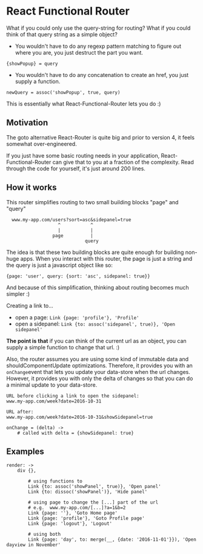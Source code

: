 
# React Functional Router
What if you could only use the query-string for routing?
What if you could think of that query string as a simple object?

- You wouldn't have to do any regexp pattern matching to figure out where you are, you just destruct the part you want.

```
{showPopup} = query
```

- You wouldn't have to do any concatenation to create an href, you just supply a function.

```
newQuery = assoc('showPopup', true, query)
```

This is essentially what React-Functional-Router lets you do :)


## Motivation
The goto alternative React-Router is quite big and prior to version 4, it feels somewhat over-engineered. 

If you just have some basic routing needs in your application, React-Functional-Router can give that to you at a fraction of the complexity. Read through the code for yourself, it's just around 200 lines.


## How it works
This router simplifies routing to two small building blocks "page" and "query"

```
  www.my-app.com/users?sort=asc&sidepanel=true
                   ^           ^
                   |           |
                 page          |
                             query
```

The idea is that these two building blocks are quite enough for building non-huge apps. When you interact with this router, the page is just a string and the query is just a javascript object like so:

```
{page: 'user', query: {sort: 'asc', sidepanel: true}}
```

And because of this simplification, thinking about routing becomes much simpler :)

Creating a link to...

- open a page: `Link {page: 'profile'}, 'Profile'`
- open a sidepanel: `Link {to: assoc('sidepanel', true)}, 'Open sidepanel'`

**The point is that** if you can think of the current url as an object, you can supply a simple function to change that url. :)

Also, the router assumes you are using some kind of immutable data and shouldComponentUpdate optimizations. Therefore, it provides you with an `onChange`event that lets you update your data-store when the url changes. However, it provides you with only the delta of changes so that you can do a minimal update to your data-store.

```
URL before clicking a link to open the sidepanel:
www.my-app.com/week?date=2016-10-31

URL after:
www.my-app.com/week?date=2016-10-31&showSidepanel=true

onChange = (delta) ->
	# called with delta = {showSidepanel: true}
```


## Examples

```
render: ->
	div {},

		# using functions to 
		Link {to: assoc('showPanel', true)}, 'Open panel'
		Link {to: dissoc('showPanel')}, 'Hide panel'

		# using page to change the [...] part of the url
		# e.g.  www.my-app.com/[...]?a=1&b=2
		Link {page: ''}, 'Goto Home page'
		Link {page: 'profile'}, 'Goto Profile page'
		Link {page: 'logout'}, 'Logout'

		# using both
		Link {page: 'day', to: merge(__, {date: '2016-11-01'}}), 'Open dayview in November'
```

